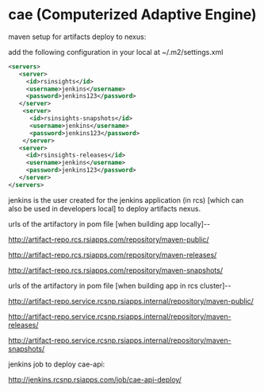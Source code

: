 # cae (Computerized Adaptive Engine)



maven setup for artifacts deploy to nexus:

add the following configuration in your local at ~/.m2/settings.xml  

```xml
<servers>
   <server>
     <id>rsinsights</id>
     <username>jenkins</username>
     <password>jenkins123</password>
   </server>
    <server>
      <id>rsinsights-snapshots</id>
      <username>jenkins</username>
      <password>jenkins123</password>
    </server>
   <server>
     <id>rsinsights-releases</id>
     <username>jenkins</username>
     <password>jenkins123</password>
   </server>
</servers>
 ```
 
 jenkins is the user created for the jenkins application (in rcs) [which can also be used in developers local] to deploy artifacts nexus.
 
 
 urls of the artifactory in pom file [when building app locally]--
 
 http://artifact-repo.rcs.rsiapps.com/repository/maven-public/
 
 http://artifact-repo.rcs.rsiapps.com/repository/maven-releases/
 
 http://artifact-repo.rcs.rsiapps.com/repository/maven-snapshots/
 
 urls of the artifactory in pom file [when building app in rcs cluster]--
 
 http://artifact-repo.service.rcsnp.rsiapps.internal/repository/maven-public/
 
 http://artifact-repo.service.rcsnp.rsiapps.internal/repository/maven-releases/
 
 http://artifact-repo.service.rcsnp.rsiapps.internal/repository/maven-snapshots/
 
 
 jenkins job to deploy cae-api:
 
 http://jenkins.rcsnp.rsiapps.com/job/cae-api-deploy/
 
